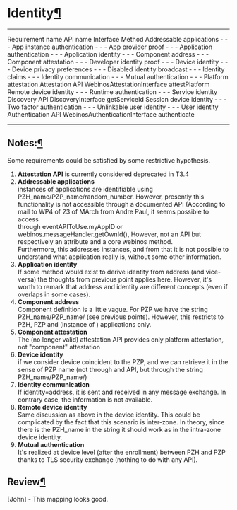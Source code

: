 Identity[¶](#Identity)
======================

  ----------------------------- -------------------- -------------------------------- ----------------
  Requirement name              API name             Interface                        Method
  Addressable applications      -                    -                                -
  App instance authentication   -                    -                                -
  App provider proof            -                    -                                -
  Application authentication    -                    -                                -
  Application identity          -                    -                                -
  Component address             -                    -                                -
  Component attestation         -                    -                                -
  Developer identity proof      -                    -                                -
  Device identity               -                    -                                -
  Device privacy preferences    -                    -                                -
  Disabled identity broadcast   -                    -                                -
  Identity claims               -                    -                                -
  Identity communication        -                    -                                -
  Mutual authentication         -                    -                                -
  Platform attestation          Attestation API      WebinosAttestationInterface      attestPlatform
  Remote device identity        -                    -                                -
  Runtime authentication        -                    -                                -
  Service identity              Discovery API        DiscoveryInterface               getServiceId
  Session device identity       -                    -                                -
  Two factor authentication     -                    -                                -
  Unlinkable user identity      -                    -                                -
  User identity                 Authentication API   WebinosAuthenticationInterface   authenticate
  ----------------------------- -------------------- -------------------------------- ----------------

Notes:[¶](#Notes)
-----------------

Some requirements could be satisfied by some restrictive hypothesis.

1.  **Attestation API** is currently considered deprecated in T3.4
2.  **Addressable applications**\
    instances of applications are identifiable using
    PZH\_name/PZP\_name/random\_number. However, presently this
    functionality is not accessible through a documented API (According
    to mail to WP4 of 23 of MArch from Andre Paul, it seems possible to
    access\
    through eventAPIToUse.myAppID or webinos.messageHandler.getOwnId(),
    However, not an API but respectively an attribute and a core webinos
    method.\
    Furthermore, this addresses instances, and from that it is not
    possible to understand what application really is, without some
    other information.
3.  **Application identity**\
    If some method would exist to derive identity from address (and
    vice-versa) the thoughts from previous point applies here. However,
    it's worth to remark that address and identity are different
    concepts (even if overlaps in some cases).
4.  **Component address**\
    Component definition is a little vague. For PZP we have the string
    PZH\_name/PZP\_name/ (see previous points). However, this restricts
    to PZH, PZP and (instance of ) applications only.
5.  **Component attestation**\
     The (no longer valid) attestation API provides only platform
    attestation, not "component" attestation
6.  **Device identity**\
     if we consider device coincident to the PZP, and we can retrieve it
    in the sense of PZP name (not through and API, but through the
    string PZH\_name/PZP\_name/)
7.  **Identity communication**\
    If identity=address, it is sent and received in any message
    exchange. In contrary case, the information is not available.
8.  **Remote device identity**\
    Same discussion as above in the device identity. This could be
    complicated by the fact that this scenario is inter-zone. In theory,
    since there is the PZH\_name in the string it should work as in the
    intra-zone device identity.
9.  **Mutual authentication**\
    It's realized at device level (after the enrollment) between PZH and
    PZP thanks to TLS security exchange (nothing to do with any API).

Review[¶](#Review)
------------------

[John] - This mapping looks good.

